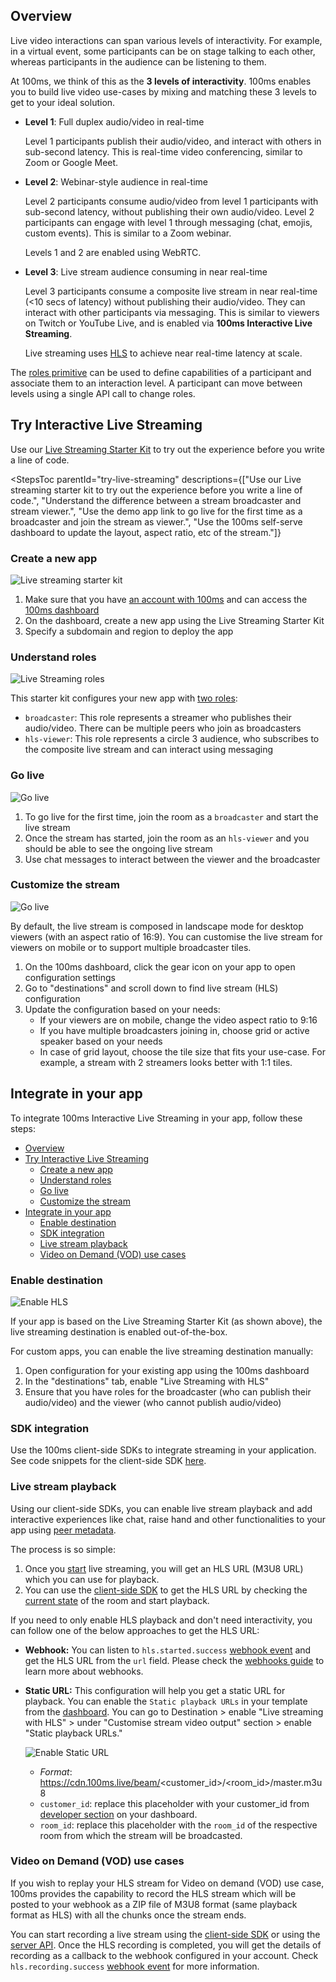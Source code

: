 ## Overview

Live video interactions can span various levels of interactivity. For example, in a virtual event, some participants can be on stage talking to each other, whereas participants in the audience can be listening to them.

At 100ms, we think of this as the **3 levels of interactivity**. 100ms enables you to build live video use-cases by mixing and matching these 3 levels to get to your ideal solution.

-   **Level 1**: Full duplex audio/video in real-time

    Level 1 participants publish their audio/video, and interact with others in sub-second latency. This is real-time video conferencing, similar to Zoom or Google Meet.

-   **Level 2**: Webinar-style audience in real-time

    Level 2 participants consume audio/video from level 1 participants with sub-second latency, without publishing their own audio/video. Level 2 participants can engage with level 1 through messaging (chat, emojis, custom events). This is similar to a Zoom webinar.

    Levels 1 and 2 are enabled using WebRTC.

-   **Level 3**: Live stream audience consuming in near real-time

    Level 3 participants consume a composite live stream in near real-time (<10 secs of latency) without publishing their audio/video. They can interact with other participants via messaging. This is similar to viewers on Twitch or YouTube Live, and is enabled via **100ms Interactive Live Streaming**.

    Live streaming uses [HLS](https://www.100ms.live/blog/hls-101-beginners-guide) to achieve near real-time latency at scale.

The [roles primitive](/docs/javascript/v2/foundation/templates-and-roles) can be used to define capabilities of a participant and associate them to an interaction level. A participant can move between levels using a single API call to change roles.

## Try Interactive Live Streaming

Use our [Live Streaming Starter Kit](https://www.100ms.live/marketplace/live-streaming-starter-kit) to try out the experience before you write a line of code.

<StepsToc
  parentId="try-live-streaming"
  descriptions={["Use our Live streaming starter kit to try out the experience before you write a line of code.", "Understand the difference between a stream broadcaster and stream viewer.", "Use the demo app link to go live for the first time as a broadcaster and join the stream as viewer.", "Use the 100ms self-serve dashboard to update the layout, aspect ratio, etc of the stream."]}
>

<StepsContainer id="try-live-streaming">

### Create a new app

![Live streaming starter kit](/docs/v2/live-streaming-starter-kit.png)

1. Make sure that you have [an account with 100ms](https://dashboard.100ms.live/register) and can access the [100ms dashboard](https://dashboard.100ms.live/)
1. On the dashboard, create a new app using the Live Streaming Starter Kit
1. Specify a subdomain and region to deploy the app

### Understand roles

![Live Streaming roles](/docs/v2/live-streaming-roles.png)

This starter kit configures your new app with [two roles](/docs/javascript/v2/foundation/templates-and-roles):

-   `broadcaster`: This role represents a streamer who publishes their audio/video. There can be multiple peers who join as broadcasters
-   `hls-viewer`: This role represents a circle 3 audience, who subscribes to the composite live stream and can interact using messaging

### Go live

![Go live](/docs/v2/live-streaming-go-live.gif)

1. To go live for the first time, join the room as a `broadcaster` and start the live stream
2. Once the stream has started, join the room as an `hls-viewer` and you should be able to see the ongoing live stream
3. Use chat messages to interact between the viewer and the broadcaster

### Customize the stream

![Go live](/docs/v2/live-streaming-customise.png)

By default, the live stream is composed in landscape mode for desktop viewers (with an aspect ratio of 16:9). You can customise the live stream for viewers on mobile or to support multiple broadcaster tiles.

1. On the 100ms dashboard, click the gear icon on your app to open configuration settings
2. Go to "destinations" and scroll down to find live stream (HLS) configuration
3. Update the configuration based on your needs:
    - If your viewers are on mobile, change the video aspect ratio to 9:16
    - If you have multiple broadcasters joining in, choose grid or active speaker based on your needs
    - In case of grid layout, choose the tile size that fits your use-case. For example, a stream with 2 streamers looks better with 1:1 tiles.

</StepsContainer>

## Integrate in your app

To integrate 100ms Interactive Live Streaming in your app, follow these steps:

- [Overview](#overview)
- [Try Interactive Live Streaming](#try-interactive-live-streaming)
  - [Create a new app](#create-a-new-app)
  - [Understand roles](#understand-roles)
  - [Go live](#go-live)
  - [Customize the stream](#customize-the-stream)
- [Integrate in your app](#integrate-in-your-app)
  - [Enable destination](#enable-destination)
  - [SDK integration](#sdk-integration)
  - [Live stream playback](#live-stream-playback)
  - [Video on Demand (VOD) use cases](#video-on-demand-vod-use-cases)

### Enable destination

![Enable HLS](/docs/v2/live-streaming-enable.gif)

If your app is based on the Live Streaming Starter Kit (as shown above), the live streaming destination is enabled out-of-the-box.

For custom apps, you can enable the live streaming destination manually:

1. Open configuration for your existing app using the 100ms dashboard
1. In the "destinations" tab, enable "Live Streaming with HLS"
1. Ensure that you have roles for the broadcaster (who can publish their audio/video) and the viewer (who cannot publish audio/video)

### SDK integration

Use the 100ms client-side SDKs to integrate streaming in your application. See code snippets for the client-side SDK [here](/docs/javascript/v2/features/hls).

### Live stream playback

Using our client-side SDKs, you can enable live stream playback and add interactive experiences like chat, raise hand and other functionalities to your app using [peer metadata](/docs/javascript/v2/advanced-features/peer-metadata).

The process is so simple:

1. Once you [start](#step-3-go-live) live streaming, you will get an HLS URL (M3U8 URL) which you can use for playback.
2. You can use the [client-side SDK](/docs/javascript/v2/features/hls) to get the HLS URL by checking the [current state](/docs/javascript/v2/features/hls#current-room-status) of the room and start playback.

If you need to only enable HLS playback and don't need interactivity, you can follow one of the below approaches to get the HLS URL:

-   **Webhook:** You can listen to `hls.started.success` [webhook event](/docs/server-side/v2/introduction/webhook#hls-started-success) and get the HLS URL from the `url` field. Please check the [webhooks guide](/docs/server-side/v2/introduction/webhook) to learn more about webhooks.
-   **Static URL:** This configuration will help you get a static URL for playback. You can enable the `Static playback URLs` in your template from the [dashboard](https://dashboard.100ms.live/dashboard). You can go to Destination > enable "Live streaming with HLS" > under "Customise stream video output" section > enable "Static playback URLs."

    ![Enable Static URL](/docs/v2/enable-static-url.png)

    -   _Format_: https://cdn.100ms.live/beam/<customer_id>/<room_id>/master.m3u8
    -   `customer_id`: replace this placeholder with your customer_id from [developer section](https://dashboard.100ms.live/developer) on your dashboard.
    -   `room_id`: replace this placeholder with the `room_id` of the respective room from which the stream will be broadcasted.

### Video on Demand (VOD) use cases

If you wish to replay your HLS stream for Video on demand (VOD) use case, 100ms provides the capability to record the HLS stream which will be posted to your webhook as a ZIP file of M3U8 format (same playback format as HLS) with all the chunks once the stream ends.

You can start recording a live stream using the [client-side SDK](/docs/javascript/v2/features/hls) or using the [server API](/docs/server-side/v2/Destinations/rtmp-streaming-and-browser-recording#start-streaming-recording). Once the HLS recording is completed, you will get the details of recording as a callback to the webhook configured in your account. Check `hls.recording.success` [webhook event](/docs/server-side/v2/introduction/webhook#hls-recording-success) for more information.
